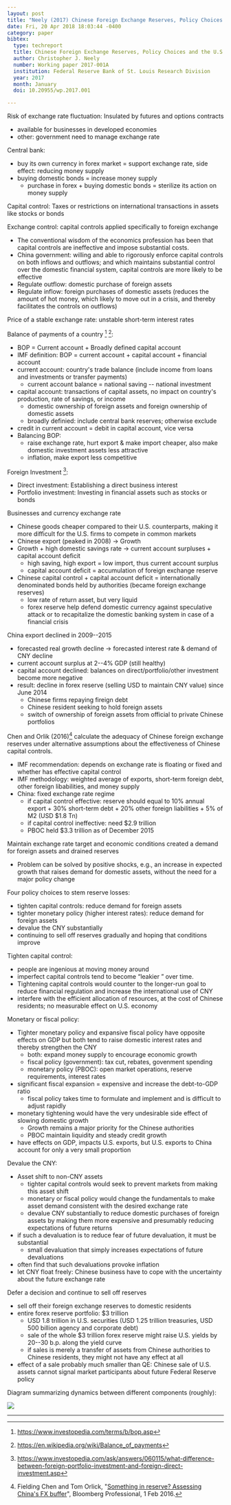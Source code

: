 ```yaml
---
layout: post
title: "Neely (2017) Chinese Foreign Exchange Reserves, Policy Choices and the U.S. Economy"
date: Fri, 20 Apr 2018 18:03:44 -0400
category: paper
bibtex:
  type: techreport
  title: Chinese Foreign Exchange Reserves, Policy Choices and the U.S. Economy
  author: Christopher J. Neely
  number: Working paper 2017-001A
  institution: Federal Reserve Bank of St. Louis Research Division
  year: 2017
  month: January
  doi: 10.20955/wp.2017.001

---
```


Risk of exchange rate fluctuation: Insulated by futures and options 
contracts
 - available for businesses in developed economies
 - other: government need to manage exchange rate

Central bank:
  - buy its own currency in forex market = support exchange rate, side effect: reducing money supply
  - buying domestic bonds = increase money supply
      - purchase in forex + buying domestic bonds = sterilize its action on money supply

Capital control: Taxes or restrictions on international transactions in 
assets like stocks or bonds

Exchange control: capital controls applied specifically to foreign 
exchange
  - The conventional wisdom of the economics profession has been that capital
    controls are ineffective and impose substantial costs.
  - China government: willing and able to rigorously enforce capital 
    controls on both inflows and outflows; and which maintains substantial
    control over the domestic financial system, capital controls are more likely
    to be effective
  - Regulate outflow: domestic purchase of foreign assets
  - Regulate inflow: foreign purchases of domestic assets (reduces the 
    amount of hot money, which likely to move out in a crisis, and 
    thereby facilitates the controls on outflows)

Price of a stable exchange rate: unstable short-term interest rates

Balance of payments of a country [^BOP] [^Wiki]:
  - BOP = Current account + Broadly defined capital account
  - IMF definition: BOP = current account + capital account + financial account
  - current account: country's trade balance (include income from loans 
    and investments or transfer payments)
      - current account balance = national saving -- national investment
  - capital account: transactions of capital assets, no impact on country's
    production, rate of savings, or income
    - domestic ownership of foreign assets and foreign ownership of domestic assets
    - broadly definied: include central bank reserves; otherwise exclude
  - credit in current account = debit in capital account, vice versa
  - Balancing BOP:
    - raise exchange rate, hurt export & make import cheaper, also make 
      domestic investment assets less attractive
    - inflation, make export less competitive

[^BOP]: <https://www.investopedia.com/terms/b/bop.asp>
[^Wiki]: <https://en.wikipedia.org/wiki/Balance_of_payments>

Foreign Investment [^FI]:
  - Direct investment: Establishing a direct business interest
  - Portfolio investment: Investing in financial assets such as stocks or bonds

[^FI]: <https://www.investopedia.com/ask/answers/060115/what-difference-between-foreign-portfolio-investment-and-foreign-direct-investment.asp>

Businesses and currency exchange rate
  - Chinese goods cheaper compared to their U.S. counterparts, making it more
    difficult for the U.S. firms to compete in common markets
  - Chinese export (peaked in 2008) → Growth
  - Growth + high domestic savings rate → current account surpluses + capital account deficit
      - high saving, high export = low import, thus current account surplus
      - capital account deficit = accumulation of foreign exchange reserve
  - Chinese capital control + capital account deficit = internationally 
    denominated bonds held by authorities (became foreign exchange reserves)
      - low rate of return asset, but very liquid
      - forex reserve help defend domestic currency against speculative attack
        or to recapitalize the domestic banking system in case of a financial crisis

China export declined in 2009--2015
  - forecasted real growth decline → forecasted interest rate & demand of CNY decline
  - current account surplus at 2--4% GDP (still healthy)
  - capital account declined: balances on direct/portfolio/other 
    investment become more negative
  - result: decline in forex reserve (selling USD to maintain CNY value) since June 2014
     - Chinese firms repaying fireign debt
     - Chinese resident seeking to hold foreign assets
     - switch of ownership of foreign assets from official to private Chinese portfolios
  
Chen and Orlik (2016)[^CO16] calculate the adequacy of Chinese foreign exchange reserves
under alternative assumptions about the effectiveness of Chinese capital controls.
  - IMF recommendation: depends on exchange rate is floating or fixed 
  and whether has effective capital control
  - IMF methodology: weighted average of exports, short-term foreign 
  debt, other foreign libabilities, and money supply
  - China: fixed exchange rate regime
      - if capital control effective: reserve should equal to 10% 
      annual export + 30% short-term debt + 20% other foreign 
      liabilities + 5% of M2 (USD $1.8 Tn)
      - if capital control ineffective: need $2.9 trillion
      - PBOC held $3.3 trillion as of December 2015

[^CO16]: Fielding Chen and Tom Orlick, "[Something in reserve? Assessing China's FX buffer](https://www.bloomberg.com/professional/blog/something-in-reserve-assessing-chinas-fx-buffer/)", Bloomberg Professional, 1 Feb 2016.

Maintain exchange rate target and economic conditions created a demand 
for foreign assets and drained reserves
  - Problem can be solved by positive shocks, e.g., an increase in expected
    growth that raises demand for domestic assets, without the need for 
    a major policy change

Four policy choices to stem reserve losses:
  - tighten capital controls: reduce demand for foreign assets
  - tighter monetary policy (higher interest rates): reduce demand for foreign assets
  - devalue the CNY substantially
  - continuing to sell off reserves gradually and hoping that conditions improve

Tighten capital control:
  - people are ingenious at moving money around
  - imperfect capital controls tend to become “leakier ” over time.
  - Tightening capital controls would counter to the longer-run goal to reduce
    financial regulation and increase the international use of CNY
  - interfere with the efficient allocation of resources, at the cost 
    of Chinese residents; no measurable effect on U.S. economy

Monetary or fiscal policy:
  - Tighter monetary policy and expansive fiscal policy have opposite effects
    on GDP but both tend to raise domestic interest rates and thereby 
    strengthen the CNY
      - both: expand money supply to encourage economic growth
      - fiscal policy (government): tax cut, rebates, govenment spending
      - monetary policy (PBOC): open market operations, reserve 
        requirements, interest rates
  - significant fiscal expansion = expensive and increase the debt-to-GDP ratio
      - fiscal policy takes time to formulate and implement and is difficult to adjust rapidly
  - monetary tightening would have the very undesirable side effect of slowing domestic growth
      - Growth remains a major priority for the Chinese authorities
      - PBOC maintain liquidity and steady credit growth
  - have effects on GDP, impacts U.S. exports, but U.S. exports to China account
    for only a very small proportion

Devalue the CNY:
  - Asset shift to non-CNY assets
      - tighter capital controls would seek to prevent markets from 
        making this asset shift
      - monetary or fiscal policy would change the fundamentals to make 
        asset demand consistent with the desired exchange rate
      - devalue CNY substantially to reduce domestic purchases of 
        foreign assets by making them more expensive and presumably 
        reducing expectations of future returns
  - if such a devaluation is to reduce fear of future devaluation, it must be substantial
      - small devaluation that simply increases expectations of future devaluations 
  - often find that such devaluations provoke inflation
  - let CNY float freely: Chinese business have to cope with the uncertainty about the future exchange rate

Defer a decision and continue to sell off reserves
  - sell off their foreign exchange reserves to domestic residents
  - entire forex reserve portfolio: $3 trillion
      - USD 1.8 trillion in U.S. securities (USD 1.25 trillion treasuries, 
        USD 500 billion agency and corporate debt)
      - sale of the whole $3 trillion forex reserve might raise U.S. 
        yields by 20--30 b.p. along the yield curve
      - if sales is merely a transfer of assets from Chinese 
        authorities to Chinese residents, they might not have any effect at all
  - effect of a sale probably much smaller than QE: Chinese sale of 
    U.S. assets cannot signal market participants about future Federal Reserve policy

Diagram summarizing dynamics between different components (roughly):

![](/img/chinareserve.png)

-----

